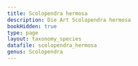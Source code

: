 ```yaml
---
title: Scolopendra hermosa
description: Die Art Scolopendra hermosa
bookHidden: true
type: page
layout: taxonomy_species
datafile: scolopendra_hermosa
genus: Scolopendra
---
```


